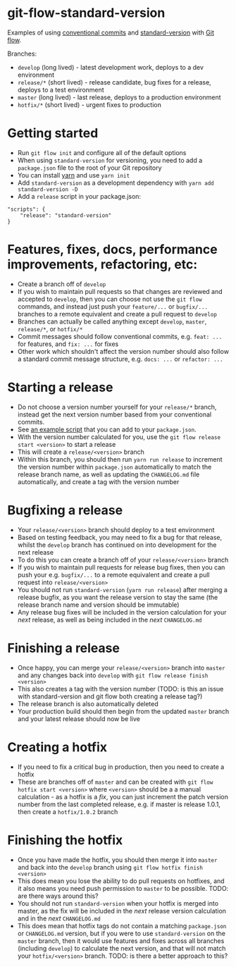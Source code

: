 # git-flow-standard-version

Examples of using [conventional commits](https://conventionalcommits.org/) and [standard-version](https://github.com/conventional-changelog/standard-version) with [Git flow](http://nvie.com/posts/a-successful-git-branching-model/).

Branches:

* `develop` (long lived) - latest development work, deploys to a dev environment
* `release/*` (short lived) - release candidate, bug fixes for a release, deploys to a test environment
* `master` (long lived) - last release, deploys to a production environment
* `hotfix/*` (short lived) - urgent fixes to production

# Getting started

* Run `git flow init` and configure all of the default options
* When using `standard-version` for versioning, you need to add a `package.json` file to the root of your Git repository
* You can install [yarn](https://yarnpkg.com/en/) and use `yarn init`
* Add `standard-version` as a development dependency with `yarn add standard-version -D`
* Add a `release` script in your package.json:

```
"scripts": {
    "release": "standard-version"
}
```

# Features, fixes, docs, performance improvements, refactoring, etc:

* Create a branch off of `develop`
* If you wish to maintain pull requests so that changes are reviewed and accepted to `develop`, then you can choose not use the `git flow` commands, and instead just push your `feature/...` or `bugfix/...` branches to a remote equivalent and create a pull request to `develop`
* Branches can actually be called anything except `develop`, `master`, `release/*`, or `hotfix/*`
* Commit messages should follow conventional commits, e.g. `feat: ...` for features, and `fix: ...` for fixes
* Other work which shouldn't affect the version number should also follow a standard commit message structure, e.g. `docs: ...` or `refactor: ...`

# Starting a release

* Do not choose a version number yourself for your `release/*` branch, instead get the next version number based from your conventional commits. 
* See [an example script](https://github.com/devdigital/git-flow-standard-version/blob/master/get-next-version.js) that you can add to your `package.json`.
* With the version number calculated for you, use the `git flow release start <version>` to start a release
* This will create a `release/<version>` branch
* Within this branch, you should then run `yarn run release` to increment the version number within `package.json` automatically to match the release branch name, as well as updating the `CHANGELOG.md` file automatically, and create a tag with the version number

# Bugfixing a release

* Your `release/<version>` branch should deploy to a test environment
* Based on testing feedback, you may need to fix a bug for that release, whilst the `develop` branch has continued on into development for the next release
* To do this you can create a branch off of your `release/<version>` branch
* If you wish to maintain pull requests for release bug fixes, then you can push your e.g. `bugfix/...` to a remote equivalent and create a pull request into `release/<version>`
* You should not run `standard-version` (`yarn run release`) after merging a release bugfix, as you want the release version to stay the same (the release branch name and version should be immutable)
* Any release bug fixes will be included in the version calculation for your *next* release, as well as being included in the *next* `CHANGELOG.md`

# Finishing a release

* Once happy, you can merge your `release/<version>` branch into `master` and any changes back into `develop` with `git flow release finish <version>`
* This also creates a tag with the version number (TODO: is this an issue with standard-version and git flow both creating a release tag?)
* The release branch is also automatically deleted
* Your production build should then begin from the updated `master` branch and your latest release should now be live

# Creating a hotfix

* If you need to fix a critical bug in production, then you need to create a hotfix
* These are branches off of `master` and can be created with `git flow hotfix start <version>` where `<version>` should be a a manual calculation - as a hotfix is a *fix*, you can just increment the patch version number from the last completed release, e.g. if master is release 1.0.1, then create a `hotfix/1.0.2` branch

# Finishing the hotfix

* Once you have made the hotfix, you should then merge it into `master` and back into the `develop` branch using `git flow hotfix finish <version>`
* This does mean you lose the ability to do pull requests on hotfixes, and it also means you need push permission to `master` to be possible. TODO: are there ways around this?
* You should not run `standard-version` when your hotfix is merged into master, as the fix will be included in the *next* release version calculation and in the *next* `CHANGELOG.md`
* This does mean that hotfix tags do not contain a matching `package.json` or `CHANGELOG.md` version, but if you were to use `standard-version` on the `master` branch, then it would use features and fixes across all branches (including `develop`) to calculate the next version, and that will not match your `hotfix/<version>` branch. TODO: is there a better approach to this?
